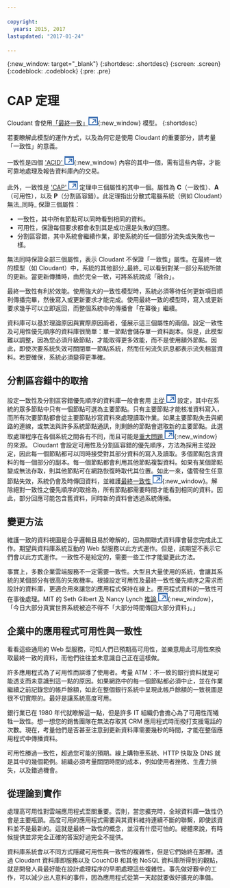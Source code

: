 ```yaml
---

copyright:
  years: 2015, 2017
lastupdated: "2017-01-24"

---
```


{:new_window: target="_blank"}
{:shortdesc: .shortdesc}
{:screen: .screen}
{:codeblock: .codeblock}
{:pre: .pre}

<!-- Acrolinx: 2017-01-24 -->

<div id="cap_theorem"></div>

<div id="consistency"></div>

# CAP 定理

Cloudant 會使用[「最終一致」![外部鏈結圖示](../images/launch-glyph.svg "外部鏈結圖示")](http://en.wikipedia.org/wiki/Eventual_consistency){:new_window} 模型。
{:shortdesc}

若要瞭解此模型的運作方式，以及為何它是使用 Cloudant 的重要部分，請考量「一致性」的意義。

一致性是四個 ['ACID' ![外部鏈結圖示](../images/launch-glyph.svg "外部鏈結圖示")](https://en.wikipedia.org/wiki/ACID){:new_window} 內容的其中一個，需有這些內容，才能可靠地處理及報告資料庫內的交易。

此外，一致性是 <a href="http://en.wikipedia.org/wiki/CAP_Theorem" target="_blank">'CAP' <img src="../images/launch-glyph.svg" alt="外部鏈結圖示" title="外部鏈結圖示"></a> 定理中三個屬性的其中一個。屬性為 **C**（一致性）、**A**（可用性），以及 **P**（分割區容錯）。此定理指出分散式電腦系統（例如 Cloudant）無法_同時_ 保證三個屬性：

-   一致性，其中所有節點可以同時看到相同的資料。
-   可用性，保證每個要求都會收到其是成功還是失敗的回應。
-   分割區容錯，其中系統會繼續作業，即使系統的任一個部分流失或失敗也一樣。

無法同時保證全部三個屬性，表示 Cloudant 不保證「一致性」屬性。在最終一致的模型（如 Cloudant）中，系統的其他部分_最終_ 可以看到對某一部分系統所做的更新。當更新傳播時，由於完全一致，可將系統說成「融合」。

最終一致性有利於效能。使用強大的一致性模型時，系統必須等待任何更新項目順利傳播完畢，然後寫入或更新要求才能完成。使用最終一致的模型時，寫入或更新要求幾乎可以立即返回，而整個系統中的傳播會「在幕後」繼續。

資料庫可以基於理論原因與實際原因兩者，僅展示這三個屬性的兩個。設定一致性及可用性優先順序的資料庫很簡單：單一節點會儲存單一資料副本。但是，此模型難以調整，因為您必須升級節點，才能取得更多效能，而不是使用額外節點。因此，即使次要系統失效可關閉單一節點系統，然而任何流失訊息都表示流失相當資料。若要確保，系統必須變得更準確。

## 分割區容錯中的取捨

設定一致性及分割區容錯優先順序的資料庫一般會套用
<a href="http://en.wikipedia.org/wiki/Master/slave_(technology)" target="_blank">主從 <img src="../images/launch-glyph.svg" alt="外部鏈結圖示" title="外部鏈結圖示"></a> 設定，其中在系統的眾多節點中只有一個節點可選為主要節點。只有主要節點才能核准資料寫入，而所有次要節點都會從主要節點抄寫資料來處理讀取作業。如果主要節點失去與網路的連線，或無法與許多系統節點通訊，則剩餘的節點會選取新的主要節點。此選取處理程序在各個系統之間各有不同，而且可能是[重大問題 ![外部鏈結圖示](../images/launch-glyph.svg "外部鏈結圖示")](http://aphyr.com/posts/284-call-me-maybe-mongodb){:new_window} 的來源。
Cloudant 會設定可用性及分割區容錯的優先順序，方法為採用主從設定，因此每一個節點都可以同時接受對其部分資料的寫入及讀取。多個節點包含資料的每一個部分的副本。每一個節點都會利用其他節點複製資料。如果有某個節點變成無法存取，則其他節點可在網路恢復時取代其位置。如此一來，儘管發生任意節點失效，系統仍會及時傳回資料，並維護[最終一致性 ![外部鏈結圖示](../images/launch-glyph.svg "外部鏈結圖示")](http://en.wikipedia.org/wiki/Eventual_consistency){:new_window}。解除絕對一致性之優先順序的取捨為，所有節點都需要時間才能看到相同的資料。因此，部分回應可能包含舊資料，同時新的資料會透過系統傳播。

## 變更方法

維護一致的資料視圖是合乎邏輯且易於瞭解的，因為關聯式資料庫會替您完成此工作。期望與資料庫系統互動的 Web 型服務以此方式運作。但是，該期望不表示它們會以此方式運作。一致性不是給定的，需要一些工作才能變更此方法。

事實上，多數企業雲端服務不一定需要一致性。大型且大量使用的系統，會讓其系統的某個部分有很高的失敗機率。根據設定可用性及最終一致性優先順序之需求而設計的資料庫，更適合用來讓您的應用程式保持在線上。應用程式資料的一致性可在事後處理。MIT 的 Seth Gilbert 及 Nancy Lynch [推論 ![外部鏈結圖示](../images/launch-glyph.svg "外部鏈結圖示")](http://www.glassbeam.com/sites/all/themes/glassbeam/images/blog/10.1.1.67.6951.pdf){:new_window}，「今日大部分真實世界系統被迫不得不「大部分時間傳回大部分資料」。」

## 企業中的應用程式可用性與一致性

看看這些通用的 Web 型服務，可知人們已預期高可用性，並樂意用此可用性來換取最終一致的資料，而他們往往並未意識自己正在這樣做。

許多應用程式為了可用性而誤導了使用者。考量 ATM：不一致的銀行資料就是可能透支而未意識到這一點的原因。如果網路中的每一個節點都必須中止，並在作業繼續之前記錄您的帳戶餘額，如此在整個銀行系統中呈現此帳戶餘額的一致視圖是很不切實際的。最好是讓系統高度可用。

銀行業已在 1980 年代就瞭解這一點，但是許多 IT 組織仍會擔心為了可用性而犧牲一致性。想一想您的銷售團隊在無法存取其 CRM 應用程式時而撥打支援電話的次數。現在，考量他們是否甚至注意到更新資料庫需要幾秒的時間，才能在整個應用程式中傳播資料。

可用性勝過一致性，超過您可能的預期。線上購物車系統、HTTP 快取及 DNS 就是其中的幾個範例。組織必須考量關閉時間的成本，例如使用者挫敗、生產力損失，以及錯過機會。

## 從理論到實作

處理高可用性對雲端應用程式至關重要。否則，當您擴充時，全球資料庫一致性仍會是主要瓶頸。高度可用的應用程式需要與其資料維持連續不斷的聯繫，即使該資料並不是最新的。這就是最終一致性的概念，並沒有什麼可怕的。總體來說，有時候提供並非完全正確的答案好過完全不提供。

資料庫系統會以不同方式隱藏可用性與一致性的複雜性，但是它們始終在那裡。透過 Cloudant 資料庫即服務以及 CouchDB 和其他 NoSQL 資料庫所得到的觀點，就是開發人員最好能在設計處理程序的早期處理這些複雜性。事先做好艱辛的工作，可以減少出人意料的事件，因為應用程式從第一天起就要做好擴充的準備。
